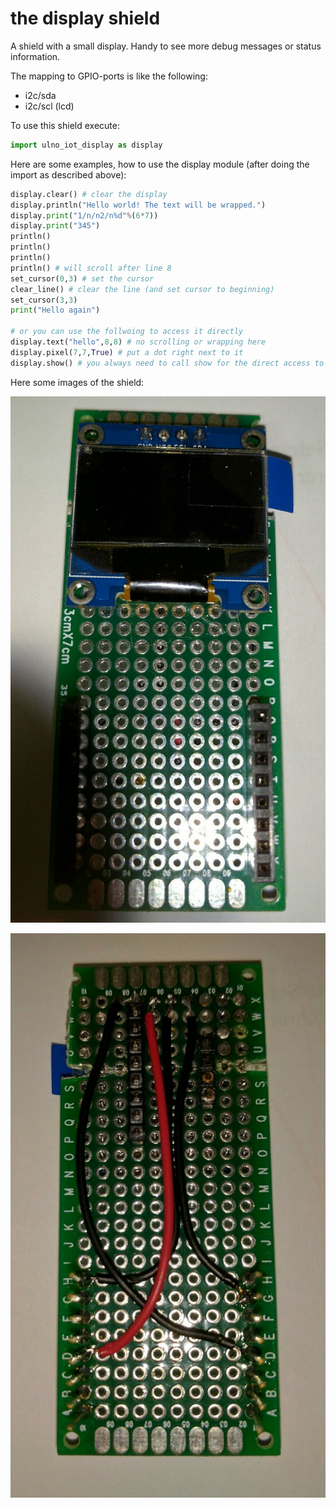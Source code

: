 # the display shield
A shield with a small display. Handy to see more debug messages or status
information.

The mapping to GPIO-ports is like the following:
- i2c/sda
- i2c/scl (lcd)

To use this shield execute:
```python
import ulno_iot_display as display
```

Here are some examples, how to use the display module
(after doing the import as described above):
```python
display.clear() # clear the display
display.println("Hello world! The text will be wrapped.")
display.print("1/n/n2/n%d"%(6*7))
display.print("345")
println()
println()
println()
println() # will scroll after line 8
set_cursor(0,3) # set the cursor
clear_line() # clear the line (and set cursor to beginning)
set_cursor(3,3)
print("Hello again")

# or you can use the follwoing to access it directly
display.text("hello",8,8) # no scrolling or wrapping here
display.pixel(7,7,True) # put a dot right next to it
display.show() # you always need to call show for the direct access to see anything
```

Here some images of the shield:

![top](../../doc/pics/display_t.jpg)

![button](../../doc/pics/display_b.jpg)
